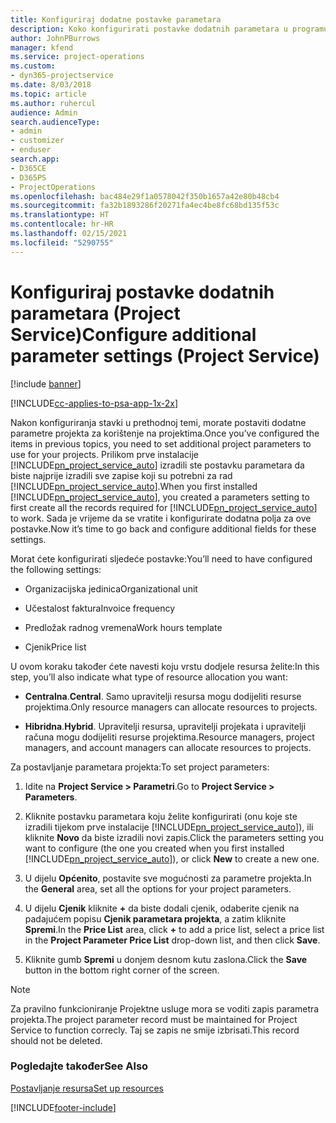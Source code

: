 ```yaml
---
title: Konfiguriraj dodatne postavke parametara
description: Koko konfigurirati postavke dodatnih parametara u programu Project Service
author: JohnPBurrows
manager: kfend
ms.service: project-operations
ms.custom:
- dyn365-projectservice
ms.date: 8/03/2018
ms.topic: article
ms.author: ruhercul
audience: Admin
search.audienceType:
- admin
- customizer
- enduser
search.app:
- D365CE
- D365PS
- ProjectOperations
ms.openlocfilehash: bac484e29f1a0578042f350b1657a42e80b48cb4
ms.sourcegitcommit: fa32b1893286f20271fa4ec4be8fc68bd135f53c
ms.translationtype: HT
ms.contentlocale: hr-HR
ms.lasthandoff: 02/15/2021
ms.locfileid: "5290755"
---
```

# <a name="configure-additional-parameter-settings-project-service"></a><span data-ttu-id="0fa0e-103">Konfiguriraj postavke dodatnih parametara (Project Service)</span><span class="sxs-lookup"><span data-stu-id="0fa0e-103">Configure additional parameter settings (Project Service)</span></span>

[!include [banner](../includes/psa-now-project-operations.md)]

[!INCLUDE[cc-applies-to-psa-app-1x-2x](../includes/cc-applies-to-psa-app-1x-2x.md)]

<span data-ttu-id="0fa0e-104">Nakon konfiguriranja stavki u prethodnoj temi, morate postaviti dodatne parametre projekta za korištenje na projektima.</span><span class="sxs-lookup"><span data-stu-id="0fa0e-104">Once you’ve configured the items in previous topics, you need to set additional project parameters to use for your projects.</span></span> <span data-ttu-id="0fa0e-105">Prilikom prve instalacije [!INCLUDE[pn_project_service_auto](../includes/pn-project-service-auto.md)] izradili ste postavku parametara da biste najprije izradili sve zapise koji su potrebni za rad [!INCLUDE[pn_project_service_auto](../includes/pn-project-service-auto.md)].</span><span class="sxs-lookup"><span data-stu-id="0fa0e-105">When you first installed [!INCLUDE[pn_project_service_auto](../includes/pn-project-service-auto.md)], you created a parameters setting to first create all the records required for [!INCLUDE[pn_project_service_auto](../includes/pn-project-service-auto.md)] to work.</span></span> <span data-ttu-id="0fa0e-106">Sada je vrijeme da se vratite i konfigurirate dodatna polja za ove postavke.</span><span class="sxs-lookup"><span data-stu-id="0fa0e-106">Now it’s time to go back and configure additional fields for these settings.</span></span>  
  
 <span data-ttu-id="0fa0e-107">Morat ćete konfigurirati sljedeće postavke:</span><span class="sxs-lookup"><span data-stu-id="0fa0e-107">You’ll need to have configured the following settings:</span></span>  
  
-   <span data-ttu-id="0fa0e-108">Organizacijska jedinica</span><span class="sxs-lookup"><span data-stu-id="0fa0e-108">Organizational unit</span></span>  
  
-   <span data-ttu-id="0fa0e-109">Učestalost faktura</span><span class="sxs-lookup"><span data-stu-id="0fa0e-109">Invoice frequency</span></span>  
  
-   <span data-ttu-id="0fa0e-110">Predložak radnog vremena</span><span class="sxs-lookup"><span data-stu-id="0fa0e-110">Work hours template</span></span>  
  
-   <span data-ttu-id="0fa0e-111">Cjenik</span><span class="sxs-lookup"><span data-stu-id="0fa0e-111">Price list</span></span>  
 
<span data-ttu-id="0fa0e-112">U ovom koraku također ćete navesti koju vrstu dodjele resursa želite:</span><span class="sxs-lookup"><span data-stu-id="0fa0e-112">In this step, you’ll also indicate what type of resource allocation you want:</span></span>  
  
- <span data-ttu-id="0fa0e-113">**Centralna**.</span><span class="sxs-lookup"><span data-stu-id="0fa0e-113">**Central**.</span></span> <span data-ttu-id="0fa0e-114">Samo upravitelji resursa mogu dodijeliti resurse projektima.</span><span class="sxs-lookup"><span data-stu-id="0fa0e-114">Only resource managers can allocate resources to projects.</span></span>  
  
- <span data-ttu-id="0fa0e-115">**Hibridna**.</span><span class="sxs-lookup"><span data-stu-id="0fa0e-115">**Hybrid**.</span></span> <span data-ttu-id="0fa0e-116">Upravitelji resursa, upravitelji projekata i upravitelji računa mogu dodijeliti resurse projektima.</span><span class="sxs-lookup"><span data-stu-id="0fa0e-116">Resource managers, project managers, and account managers can allocate resources to projects.</span></span>  
  
 
<span data-ttu-id="0fa0e-117">Za postavljanje parametara projekta:</span><span class="sxs-lookup"><span data-stu-id="0fa0e-117">To set project parameters:</span></span>  
  
1. <span data-ttu-id="0fa0e-118">Idite na **Project Service > Parametri**.</span><span class="sxs-lookup"><span data-stu-id="0fa0e-118">Go to **Project Service > Parameters**.</span></span>  
  
2. <span data-ttu-id="0fa0e-119">Kliknite postavku parametara koju želite konfigurirati (onu koje ste izradili tijekom prve instalacije [!INCLUDE[pn_project_service_auto](../includes/pn-project-service-auto.md)]), ili kliknite **Novo** da biste izradili novi zapis.</span><span class="sxs-lookup"><span data-stu-id="0fa0e-119">Click the parameters setting you want to configure (the one you created when you first installed [!INCLUDE[pn_project_service_auto](../includes/pn-project-service-auto.md)]), or click **New** to create a new one.</span></span>  
  
3. <span data-ttu-id="0fa0e-120">U dijelu **Općenito**, postavite sve mogućnosti za parametre projekta.</span><span class="sxs-lookup"><span data-stu-id="0fa0e-120">In the **General** area, set all the options for your project parameters.</span></span>  
  
4. <span data-ttu-id="0fa0e-121">U dijelu **Cjenik** kliknite **+** da biste dodali cjenik, odaberite cjenik na padajućem popisu **Cjenik parametara projekta**, a zatim kliknite **Spremi**.</span><span class="sxs-lookup"><span data-stu-id="0fa0e-121">In the **Price List** area, click **+** to add a price list, select a price list in the **Project Parameter Price List** drop-down list, and then click **Save**.</span></span>  
  
5. <span data-ttu-id="0fa0e-122">Kliknite gumb **Spremi** u donjem desnom kutu zaslona.</span><span class="sxs-lookup"><span data-stu-id="0fa0e-122">Click the **Save** button in the bottom right corner of the screen.</span></span>  

> [!NOTE]
> <span data-ttu-id="0fa0e-123">Za pravilno funkcioniranje Projektne usluge mora se voditi zapis parametra projekta.</span><span class="sxs-lookup"><span data-stu-id="0fa0e-123">The project parameter record must be maintained for Project Service to function correcly.</span></span> <span data-ttu-id="0fa0e-124">Taj se zapis ne smije izbrisati.</span><span class="sxs-lookup"><span data-stu-id="0fa0e-124">This record should not be deleted.</span></span>

### <a name="see-also"></a><span data-ttu-id="0fa0e-125">Pogledajte također</span><span class="sxs-lookup"><span data-stu-id="0fa0e-125">See Also</span></span>  
 [<span data-ttu-id="0fa0e-126">Postavljanje resursa</span><span class="sxs-lookup"><span data-stu-id="0fa0e-126">Set up resources</span></span>](../psa/set-up-resources.md)


[!INCLUDE[footer-include](../includes/footer-banner.md)]